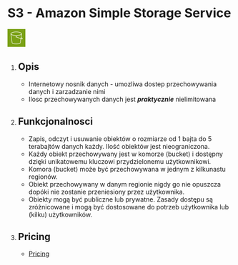 # S3 - Amazon **Simple Storage Service**

![S3](../images/services/Arch_Amazon-Simple-Storage-Service_32.png "AWS S3")

1. Opis
    - 

    - Internetowy nosnik danych - umozliwa dostep przechowywania danych i zarzadzanie nimi
    - Ilosc przechowywanych danych jest ***praktycznie*** nielimitowana

2. Funkcjonalnosci
    - 

    - Zapis, odczyt i usuwanie obiektów o rozmiarze od 1 bajta do 5 terabajtów danych każdy. Ilość obiektów jest nieograniczona.
    - Każdy obiekt przechowywany jest w komorze (bucket) i dostępny dzięki unikatowemu kluczowi przydzielonemu użytkownikowi.
    - Komora (bucket) może być przechowywana w jednym z kilkunastu regionów.
    - Obiekt przechowywany w danym regionie nigdy go nie opuszcza dopóki nie zostanie przeniesiony przez użytkownika.
    - Obiekty mogą być publiczne lub prywatne. Zasady dostępu są zróżnicowane i mogą być dostosowane do potrzeb użytkownika lub (kilku) użytkowników.

3. Pricing
    - 

    - [Pricing](https://aws.amazon.com/s3/pricing/)
